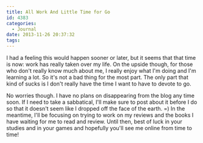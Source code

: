 ```yaml
---
title: All Work And Little Time for Go
id: 4383
categories:
  - Journal
date: 2013-11-26 20:37:32
tags:
---
```


I had a feeling this would happen sooner or later, but it seems that that time is now: work has really taken over my life. On the upside though, for those who don't really know much about me, I really enjoy what I'm doing and I'm learning a lot. So it's not a bad thing for the most part. The only part that kind of sucks is I don't really have the time I want to have to devote to go.

No worries though. I have no plans on disappearing from the blog any time soon. If I need to take a sabbatical, I'll make sure to post about it before I do so that it doesn't seem like I dropped off the face of the earth. =) In the meantime, I'll be focusing on trying to work on my reviews and the books I have waiting for me to read and review. Until then, best of luck in your studies and in your games and hopefully you'll see me online from time to time!